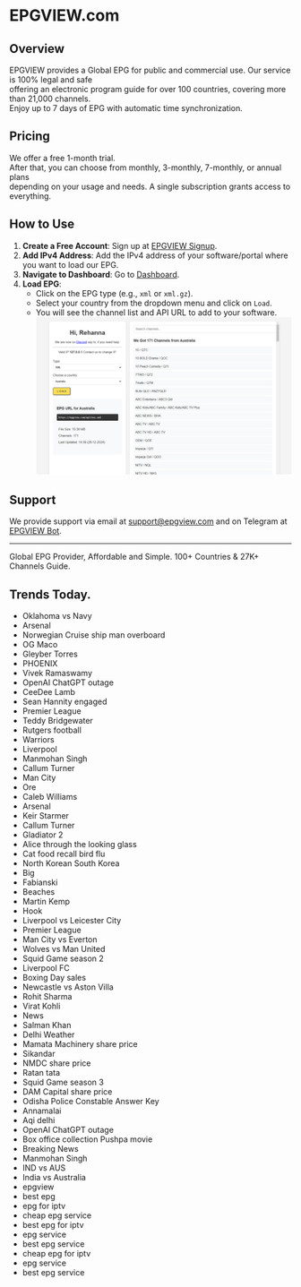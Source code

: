 # EPGVIEW.com



## Overview
EPGVIEW provides a Global EPG for public and commercial use. Our service is 100% legal and safe\
offering an electronic program guide for over 100 countries, covering more than 21,000 channels.\
Enjoy up to 7 days of EPG with automatic time synchronization.

## Pricing
We offer a free 1-month trial. \
After that, you can choose from monthly, 3-monthly, 7-monthly, or annual plans \
depending on your usage and needs. A single subscription grants access to everything.

## How to Use
1. **Create a Free Account**: Sign up at [EPGVIEW Signup](https://epgview.com/signup.php).
2. **Add IPv4 Address**: Add the IPv4 address of your software/portal where you want to load our EPG.
3. **Navigate to Dashboard**: Go to [Dashboard](https://epgview.com/dashboard.php).
4. **Load EPG**:
   - Click on the EPG type (e.g., `xml` or `xml.gz`).
   - Select your country from the dropdown menu and click on `Load`.
   - You will see the channel list and API URL to add to your software.
![EPGVIEW](img/dashboard.png)
## Support
We provide support via email at [support@epgview.com](mailto:support@epgview.com) and on Telegram at [EPGVIEW Bot](https://t.me/epgview_bot).

---

Global EPG Provider, Affordable and Simple. 100+ Countries & 27K+ Channels Guide.

## Trends Today.

- Oklahoma vs Navy
- Arsenal
- Norwegian Cruise ship man overboard
- OG Maco
- Gleyber Torres
- PHOENIX
- Vivek Ramaswamy
- OpenAI ChatGPT outage
- CeeDee Lamb
- Sean Hannity engaged
- Premier League
- Teddy Bridgewater
- Rutgers football
- Warriors
- Liverpool
- Manmohan Singh
- Callum Turner
- Man City
- Ore
- Caleb Williams
- Arsenal
- Keir Starmer
- Callum Turner
- Gladiator 2
- Alice through the looking glass
- Cat food recall bird flu
- North Korean South Korea
- Big
- Fabianski
- Beaches
- Martin Kemp
- Hook
- Liverpool vs Leicester City
- Premier League
- Man City vs Everton
- Wolves vs Man United
- Squid Game season 2
- Liverpool FC
- Boxing Day sales
- Newcastle vs Aston Villa
- Rohit Sharma
- Virat Kohli
- News
- Salman Khan
- Delhi Weather
- Mamata Machinery share price
- Sikandar
- NMDC share price
- Ratan tata
- Squid Game season 3
- DAM Capital share price
- Odisha Police Constable Answer Key
- Annamalai
- Aqi delhi
- OpenAI ChatGPT outage
- Box office collection Pushpa movie
- Breaking News
- Manmohan Singh
- IND vs AUS
- India vs Australia
- epgview
- best epg
- epg for iptv
- cheap epg service
- best epg for iptv
- epg service
- best epg service
- cheap epg for iptv
- epg service
- best epg service
